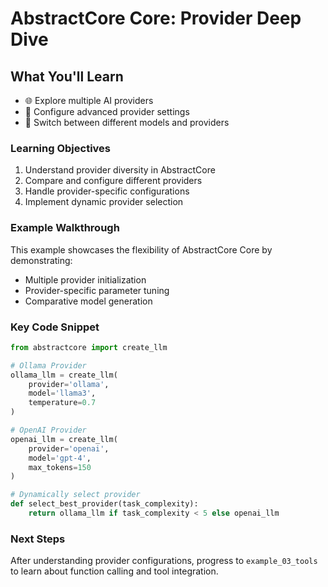 # AbstractCore Core: Provider Deep Dive

## What You'll Learn

- 🌐 Explore multiple AI providers
- 🔧 Configure advanced provider settings
- 🔄 Switch between different models and providers

### Learning Objectives

1. Understand provider diversity in AbstractCore
2. Compare and configure different providers
3. Handle provider-specific configurations
4. Implement dynamic provider selection

### Example Walkthrough

This example showcases the flexibility of AbstractCore Core by demonstrating:
- Multiple provider initialization
- Provider-specific parameter tuning
- Comparative model generation

### Key Code Snippet

```python
from abstractcore import create_llm

# Ollama Provider
ollama_llm = create_llm(
    provider='ollama',
    model='llama3',
    temperature=0.7
)

# OpenAI Provider
openai_llm = create_llm(
    provider='openai',
    model='gpt-4',
    max_tokens=150
)

# Dynamically select provider
def select_best_provider(task_complexity):
    return ollama_llm if task_complexity < 5 else openai_llm
```

### Next Steps

After understanding provider configurations, progress to `example_03_tools` to learn about function calling and tool integration.